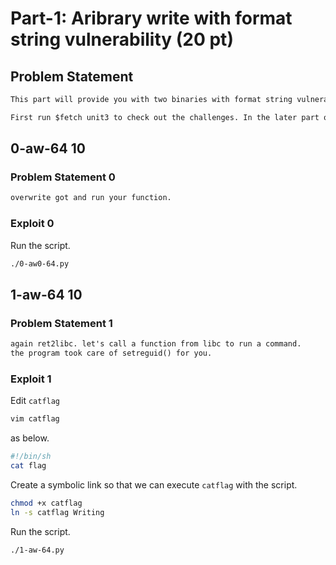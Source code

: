 # Part-1: Aribrary write with format string vulnerability (20 pt)

## Problem Statement

```txt
This part will provide you with two binaries with format string vulnerability to overwrite GOT entries. Please write scripts to exploit those binaries and catch the flags. You will get full credit by inputting your flags and submitting solution scripts.

First run $fetch unit3 to check out the challenges. In the later part of the assignment, you will implement dynamic defense to guard the binaries against your attack.
```

## 0-aw-64 10

### Problem Statement 0

```txt
overwrite got and run your function.
```

### Exploit 0

Run the script.

```bash
./0-aw0-64.py
```

## 1-aw-64 10

### Problem Statement 1

```txt
again ret2libc. let's call a function from libc to run a command.
the program took care of setreguid() for you.
```

### Exploit 1

Edit `catflag`

```bash
vim catflag
```

as below.

```sh
#!/bin/sh
cat flag
```

Create a symbolic link so that we can execute `catflag` with the script.

```bash
chmod +x catflag
ln -s catflag Writing
```

Run the script.

```bash
./1-aw-64.py
```
